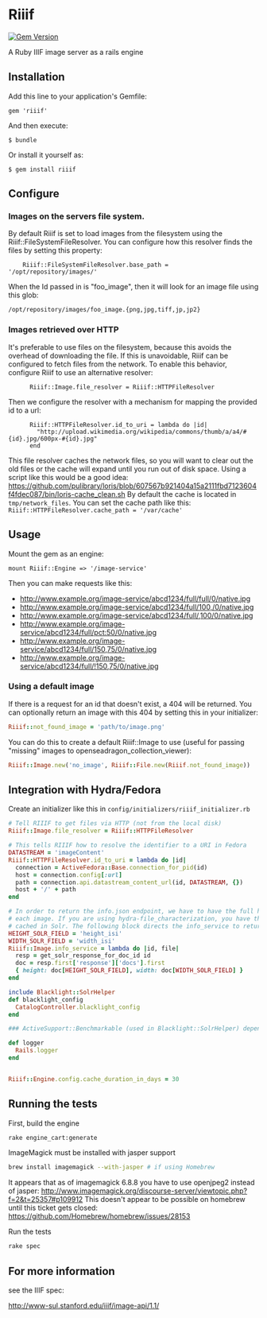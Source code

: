 # Riiif
[![Gem Version](https://badge.fury.io/rb/riiif.png)](http://badge.fury.io/rb/riiif)

A Ruby IIIF image server as a rails engine

## Installation

Add this line to your application's Gemfile:

    gem 'riiif'

And then execute:

    $ bundle

Or install it yourself as:

    $ gem install riiif
    
## Configure

### Images on the servers file system.

By default Riiif is set to load images from the filesystem using the Riiif::FileSystemFileResolver. 
You can configure how this resolver finds the files by setting this property:
```
    Riiif::FileSystemFileResolver.base_path = '/opt/repository/images/'
```
When the Id passed in is "foo_image", then it will look for an image file using this glob: 
```
/opt/repository/images/foo_image.{png,jpg,tiff,jp,jp2}
```

### Images retrieved over HTTP
It's preferable to use files on the filesystem, because this avoids the overhead of downloading the file.  If this is unavoidable, Riiif can be configured to fetch files from the network.  To enable this behavior, configure Riiif to use an alternative resolver:
```
      Riiif::Image.file_resolver = Riiif::HTTPFileResolver
```
Then we configure the resolver with a mechanism for mapping the provided id to a url:
```
      Riiif::HTTPFileResolver.id_to_uri = lambda do |id| 
        "http://upload.wikimedia.org/wikipedia/commons/thumb/a/a4/#{id}.jpg/600px-#{id}.jpg"
      end
```

This file resolver caches the network files, so you will want to clear out the old files or the cache will expand until you run out of disk space.
Using a script like this would be a good idea: https://github.com/pulibrary/loris/blob/607567b921404a15a2111fbd7123604f4fdec087/bin/loris-cache_clean.sh
By default the cache is located in `tmp/network_files`. You can set the cache path like this: `Riiif::HTTPFileResolver.cache_path = '/var/cache'`

## Usage

Mount the gem as an engine:
```
mount Riiif::Engine => '/image-service'
```

Then you can make requests like this:

* http://www.example.org/image-service/abcd1234/full/full/0/native.jpg
* http://www.example.org/image-service/abcd1234/full/100,/0/native.jpg
* http://www.example.org/image-service/abcd1234/full/,100/0/native.jpg
* http://www.example.org/image-service/abcd1234/full/pct:50/0/native.jpg
* http://www.example.org/image-service/abcd1234/full/150,75/0/native.jpg
* http://www.example.org/image-service/abcd1234/full/!150,75/0/native.jpg

### Using a default image

If there is a request for an id that doesn't exist, a 404 will be returned. You can optionally return an image with this 404 by setting this in your initializer:

```ruby
Riiif::not_found_image = 'path/to/image.png'
```

You can do this to create a default Riiif::Image to use (useful for passing "missing" images to openseadragon_collection_viewer):

```ruby
Riiif::Image.new('no_image', Riiif::File.new(Riiif.not_found_image))
```

## Integration with Hydra/Fedora

Create an initializer like this in `config/initializers/riiif_initializer.rb`

```ruby
# Tell RIIIF to get files via HTTP (not from the local disk)
Riiif::Image.file_resolver = Riiif::HTTPFileResolver

# This tells RIIIF how to resolve the identifier to a URI in Fedora
DATASTREAM = 'imageContent'
Riiif::HTTPFileResolver.id_to_uri = lambda do |id| 
  connection = ActiveFedora::Base.connection_for_pid(id)
  host = connection.config[:url]
  path = connection.api.datastream_content_url(id, DATASTREAM, {})
  host + '/' + path
end

# In order to return the info.json endpoint, we have to have the full height and width of
# each image. If you are using hydra-file_characterization, you have the height & width 
# cached in Solr. The following block directs the info_service to return those values:
HEIGHT_SOLR_FIELD = 'height_isi'
WIDTH_SOLR_FIELD = 'width_isi'
Riiif::Image.info_service = lambda do |id, file|
  resp = get_solr_response_for_doc_id id
  doc = resp.first['response']['docs'].first
  { height: doc[HEIGHT_SOLR_FIELD], width: doc[WIDTH_SOLR_FIELD] }
end

include Blacklight::SolrHelper
def blacklight_config
  CatalogController.blacklight_config
end

### ActiveSupport::Benchmarkable (used in Blacklight::SolrHelper) depends on a logger method

def logger
  Rails.logger
end


Riiif::Engine.config.cache_duration_in_days = 30
```


## Running the tests
First, build the engine
```bash
rake engine_cart:generate
```

ImageMagick must be installed with jasper support
```bash
brew install imagemagick --with-jasper # if using Homebrew
```
It appears that as of imagemagick 6.8.8 you have to use openjpeg2 instead of jasper:
http://www.imagemagick.org/discourse-server/viewtopic.php?f=2&t=25357#p109912
This doesn't appear to be possible on homebrew until this ticket gets closed: https://github.com/Homebrew/homebrew/issues/28153

Run the tests
```bash
rake spec
```


## For more information
see the IIIF spec:

http://www-sul.stanford.edu/iiif/image-api/1.1/
